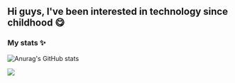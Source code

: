 ## Hi guys, I've been interested in technology since childhood 😋

### My stats ✨

![Anurag's GitHub stats](https://github-readme-stats.vercel.app/api?username=andrijzyn&show_icons=true&theme=white)
<!-- ![Top Langs](https://github-readme-stats.vercel.app/api/top-langs/?username=andrijzyn&layout=compact) -->
<img src="https://github-profile-trophy.vercel.app/?username=andrijzyn&theme=white&no-bg=true"/>


